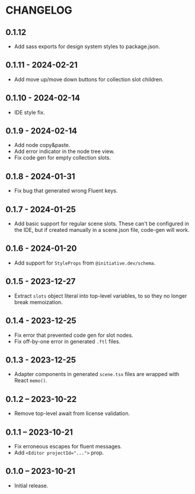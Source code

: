 # CHANGELOG

## 0.1.12

- Add sass exports for design system styles to package.json.

## 0.1.11 - 2024-02-21

- Add move up/move down buttons for collection slot children.

## 0.1.10 - 2024-02-14

- IDE style fix.

## 0.1.9 - 2024-02-14

- Add node copy&paste.
- Add error indicator in the node tree view.
- Fix code gen for empty collection slots.

## 0.1.8 - 2024-01-31

- Fix bug that generated wrong Fluent keys.

## 0.1.7 - 2024-01-25

- Add basic support for regular scene slots.
  These can't be configured in the IDE, but if created manually in a scene.json file, code-gen will work.

## 0.1.6 - 2024-01-20

- Add support for `StyleProps` from `@initiative.dev/schema`.

## 0.1.5 - 2023-12-27

- Extract `slots` object literal into top-level variables, to so they no longer break memoization.

## 0.1.4 - 2023-12-25

- Fix error that prevented code gen for slot nodes.
- Fix off-by-one error in generated `.ftl` files.

## 0.1.3 - 2023-12-25

- Adapter components in generated `scene.tsx` files are wrapped with React `memo()`.

## 0.1.2 – 2023-10-22

- Remove top-level await from license validation.

## 0.1.1 – 2023-10-21

- Fix erroneous escapes for fluent messages.
- Add `<Editor projectId="...">` prop.

## 0.1.0 – 2023-10-21

- Initial release.
